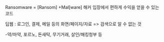 Ransomware = [Ransom] +Mal[ware]
해커 입장에서 편하게 수익을 얻을 수 있는 코드


딥웹 : 로그인, 결제, 메일 등의 화면/페이지/자료 => 검색으로 알 수 없는 것

-약/마약, 포르노, 돈새탁, 무기거래, 살인/해킹청부 등
